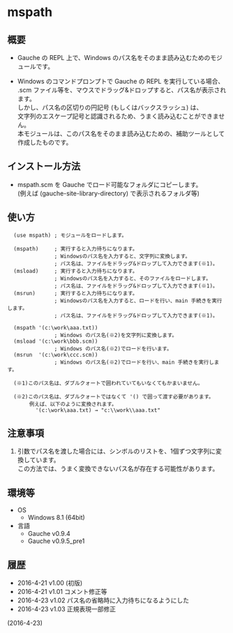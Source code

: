 # mspath

## 概要
- Gauche の REPL 上で、Windows のパス名をそのまま読み込むためのモジュールです。

- Windows のコマンドプロンプトで Gauche の REPL を実行している場合、  
  .scm ファイル等を、マウスでドラッグ&ドロップすると、パス名が表示されます。  
  しかし、パス名の区切りの円記号 (もしくはバックスラッシュ) は、  
  文字列のエスケープ記号と認識されるため、うまく読み込むことができません。  
  本モジュールは、このパス名をそのまま読み込むための、補助ツールとして作成したものです。


## インストール方法
- mspath.scm を Gauche でロード可能なフォルダにコピーします。  
  (例えば (gauche-site-library-directory) で表示されるフォルダ等)


## 使い方
```
  (use mspath) ; モジュールをロードします。

  (mspath)     ; 実行すると入力待ちになります。
               ; Windowsのパス名を入力すると、文字列に変換します。
               ; パス名は、ファイルをドラッグ&ドロップして入力できます(※1)。
  (msload)     ; 実行すると入力待ちになります。
               ; Windowsのパス名を入力すると、そのファイルをロードします。
               ; パス名は、ファイルをドラッグ&ドロップして入力できます(※1)。
  (msrun)      ; 実行すると入力待ちになります。
               ; Windowsのパス名を入力すると、ロードを行い、main 手続きを実行します。
               ; パス名は、ファイルをドラッグ&ドロップして入力できます(※1)。

  (mspath '(c:\work\aaa.txt))
               ; Windows のパス名(※2)を文字列に変換します。
  (msload '(c:\work\bbb.scm))
               ; Windows のパス名(※2)でロードを行います。
  (msrun  '(c:\work\ccc.scm))
               ; Windows のパス名(※2)でロードを行い、main 手続きを実行します。

  (※1)このパス名は、ダブルクォートで囲われていてもいなくてもかまいません。

  (※2)このパス名は、ダブルクォートではなくて '() で囲って渡す必要があります。
       例えば、以下のように変換されます。
         '(c:\work\aaa.txt) → "c:\\work\\aaa.txt"
```


## 注意事項
1. 引数でパス名を渡した場合には、シンボルのリストを、1個ずつ文字列に変換しています。  
   この方法では、うまく変換できないパス名が存在する可能性があります。


## 環境等
- OS
  - Windows 8.1 (64bit)
- 言語
  - Gauche v0.9.4
  - Gauche v0.9.5_pre1

## 履歴
- 2016-4-21 v1.00 (初版)
- 2016-4-21 v1.01 コメント修正等
- 2016-4-23 v1.02 パス名の省略時に入力待ちになるようにした
- 2016-4-23 v1.03 正規表現一部修正


(2016-4-23)
